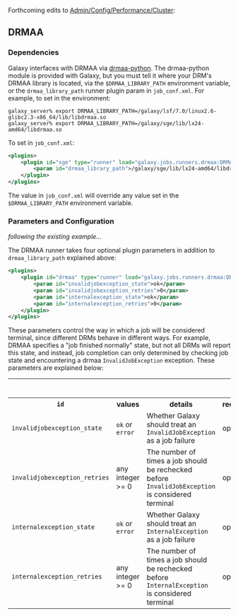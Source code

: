 Forthcoming edits to [Admin/Config/Performance/Cluster](/src/Admin/Config/Performance/Cluster/index.md):

## DRMAA

### Dependencies

Galaxy interfaces with DRMAA via [drmaa-python](http://code.google.com/p/drmaa-python/).  The drmaa-python module is provided with Galaxy, but you must tell it where your DRM's DRMAA library is located, via the `$DRMAA_LIBRARY_PATH` environment variable, or the `drmaa_library_path` runner plugin param in `job_conf.xml`.  For example, to set in the environment:

```console
galaxy_server% export DRMAA_LIBRARY_PATH=/galaxy/lsf/7.0/linux2.6-glibc2.3-x86_64/lib/libdrmaa.so
galaxy_server% export DRMAA_LIBRARY_PATH=/galaxy/sge/lib/lx24-amd64/libdrmaa.so
```


To set in `job_conf.xml`:

```xml
<plugins>
    <plugin id="sge" type="runner" load="galaxy.jobs.runners.drmaa:DRMAAJobRunner">
        <param id="drmaa_library_path">/galaxy/sge/lib/lx24-amd64/libdrmaa.so</param>
    </plugin>
</plugins>
```


The value in `job_conf.xml` will override any value set in the `$DRMAA_LIBRARY_PATH` environment variable.

### Parameters and Configuration

*following the existing example...*

The DRMAA runner takes four optional plugin parameters in addition to `drmaa_library_path` explained above:

```xml
<plugins>
    <plugin id="drmaa" type="runner" load="galaxy.jobs.runners.drmaa:DRMAAJobRunner">
        <param id="invalidjobexception_state">ok</param>
        <param id="invalidjobexception_retries">0</param>
        <param id="internalexception_state">ok</param>
        <param id="internalexception_retries">0</param>
    </plugin>
</plugins>
```


These parameters control the way in which a job will be considered terminal, since different DRMs behave in different ways.  For example, DRMAA specifies a "job finished normally" state, but not all DRMs will report this state, and instead, job completion can only determined by checking job state and encountering a drmaa `InvalidJobException` exception.  These parameters are explained below:

<table>
  <tr>
    <td> </td>
    <td> </td>
    <td> </td>
    <td> </td>
    <td> </td>
    <td> <rowclass="th"> <code>DRMAAJobRunner <param></code>s </td>
  </tr>
  <tr class="th" >
    <th> <code>id</code> </th>
    <th> values </th>
    <th> details </th>
    <th> required </th>
    <th> example </th>
    <th> default </th>
  </tr>
  <tr>
    <td> <code>invalidjobexception_state</code> </td>
    <td> <code>ok</code> or <code>error</code> </td>
    <td> Whether Galaxy should treat an <code>InvalidJobException</code> as a job failure </td>
    <td> optional </td>
    <td> <code><param id="invalidjobexception_state">error</param></code> </td>
    <td> <code>ok</code> </td>
  </tr>
  <tr>
    <td> <code>invalidjobexception_retries</code> </td>
    <td> any integer >= 0 </td>
    <td> The number of times a job should be rechecked before <code>InvalidJobException</code> is considered terminal </td>
    <td> optional </td>
    <td> <code><param id="invalidjobexception_retries">3</param></code> </td>
    <td> <code>0</code> do not retry state check) </td>
  </tr>
  <tr>
    <td> <code>internalexception_state</code> </td>
    <td> <code>ok</code> or <code>error</code> </td>
    <td> Whether Galaxy should treat an <code>InternalException</code> as a job failure </td>
    <td> optional </td>
    <td> <code><param id="internalexception_state">error</param></code> </td>
    <td> <code>ok</code> </td>
  </tr>
  <tr>
    <td> <code>internalexception_retries</code> </td>
    <td> any integer >= 0 </td>
    <td> The number of times a job should be rechecked before <code>InternalException</code> is considered terminal </td>
    <td> optional </td>
    <td> <code><param id="internalexception_retries">3</param></code> </td>
    <td> <code>0</code> do not retry state check) </td>
  </tr>
</table>

